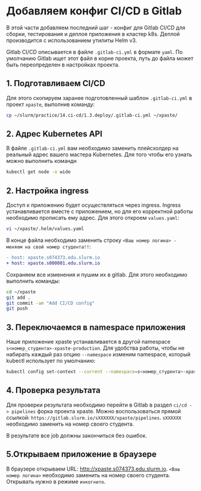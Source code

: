 # Добавляем конфиг CI/CD в Gitlab

В этой части добавляем последний шаг - конфиг для Gitlab CI/CD для сборки, тестирования и деплоя приложения в кластер k8s. Деплой производится с использованием утилиты Helm v3.

Gitlab CI/CD описывается в файле `.gitlab-ci.yml` в формате `yaml`. По умолчанию Gitlab ищет этот файл в корне проекта, путь до файла может быть переопределен в настройках проекта.

## 1. Подготавливаем CI/CD

Для этого скопируем заранее подготовленный шаблон `.gitlab-ci.yml` в проект `xpaste`, выполнив команду:

```bash
cp ~/slurm/practice/14.ci-cd/1.3.deploy/.gitlab-ci.yml ~/xpaste/
```

## 2. Адрес Kubernetes API

В файле `.gitlab-ci.yml` вам необходимо заменить плейсхолдер на реальный адрес вашего мастера Kubernetes.
Для того чтобы его узнать можно выполнить командн

```bash
kubectl get node -o wide
```


## 2. Настройка ingress

Доступ к приложению будет осуществляться через ingress. Ingress устанавливается вместе с приложением, но для его корректной работы необходимо прописать ему адрес.
Для этого откроем `values.yaml`:

```bash
vi ~/xpaste/.helm/values.yaml
```

В конце файла необходимо заменить строку `<Ваш номер логина> - меняем на свой номер студента!!`:

```diff
- host: xpaste.s074373.edu.slurm.io
+ host: xpaste.s000001.edu.slurm.io
```

Сохраняем все изменения и пушим их в gitlab. Для этого необходимо выполнить команды:

```bash
cd ~/xpaste
git add .
git commit -am "Add CI/CD config"
git push
```

## 3. Переключаемся в namespace приложения

Наше приложение xpaste устанавливается в другой namespace `s<номер_студента>-xpaste-production`.
Для удобства работы, чтобы не набирать каждый раз опцию `--namespace` изменим namespace, который kubectl использует по умолчанию:

```bash
kubectl config set-context --current --namespace=s<номер_студента>-xpaste-production
```

## 4. Проверка результата

Для проверки результата необходимо перейти в Gitlab в раздел `ci/cd -> pipelines` форка проекта xpaste.
Можно воспользоваться прямой ссылкой: `https://gitlab.slurm.io/sXXXXXX/xpaste/pipelines`. `sXXXXXX` необходимо заменить на номер своего студента.

В результате все job должны закончиться без ошибок.

## 5.Открываем приложение в браузере

В браузере открываем URL: http://xpaste.s074373.edu.slurm.io. `<Ваш номер логина>` необходимо заменить на номер своего студента. Открывать нужно в режиме `инкогнито`.
